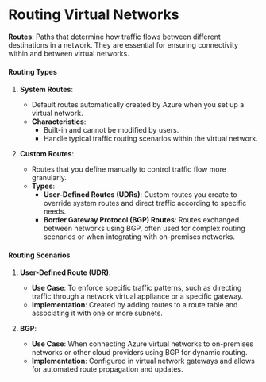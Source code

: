 # Routing Virtual Networks

**Routes**: Paths that determine how traffic flows between different destinations in a network. They are essential for ensuring connectivity within and between virtual networks.

#### Routing Types

1. **System Routes**:
    - Default routes automatically created by Azure when you set up a virtual network.
    - **Characteristics**:
        - Built-in and cannot be modified by users.
        - Handle typical traffic routing scenarios within the virtual network.

2. **Custom Routes**:
    - Routes that you define manually to control traffic flow more granularly.
    - **Types**:
        - **User-Defined Routes (UDRs)**: Custom routes you create to override system routes and direct traffic according to specific needs.
        - **Border Gateway Protocol (BGP) Routes**: Routes exchanged between networks using BGP, often used for complex routing scenarios or when integrating with on-premises networks.

#### Routing Scenarios

1. **User-Defined Route (UDR)**:
    - **Use Case**: To enforce specific traffic patterns, such as directing traffic through a network virtual appliance or a specific gateway.
    - **Implementation**: Created by adding routes to a route table and associating it with one or more subnets.

2. **BGP**:
    - **Use Case**: When connecting Azure virtual networks to on-premises networks or other cloud providers using BGP for dynamic routing.
    - **Implementation**: Configured in virtual network gateways and allows for automated route propagation and updates.